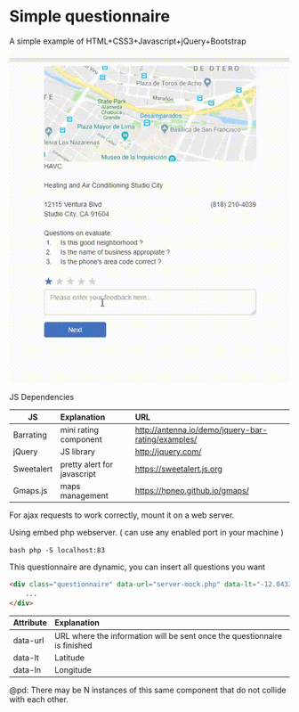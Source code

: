 # Simple questionnaire

A simple example of HTML+CSS3+Javascript+jQuery+Bootstrap

![](demo.gif)

JS Dependencies

| JS | Explanation | URL |         
| ----------------|:-------------|:-------------|
| Barrating | mini rating component | http://antenna.io/demo/jquery-bar-rating/examples/ |
| jQuery | JS library | http://jquery.com/ |
| Sweetalert | pretty alert for javascript | https://sweetalert.js.org |
| Gmaps.js | maps management | https://hpneo.github.io/gmaps/ |

For ajax requests to work correctly, mount it on a web server.

Using embed php webserver. ( can use any enabled port in your machine )

```bash php -S localhost:83```

This questionnaire are dynamic, you can insert all questions you want

```html
<div class="questionnaire" data-url="server-mock.php" data-lt="-12.043333" data-ln="-77.028333">
    ...
</div>    
```

| Attribute | Explanation |
| ----------------|:-------------|
| data-url | URL where the information will be sent once the questionnaire is finished |
| data-lt | Latitude |
| data-ln | Longitude |

@pd: There may be N instances of this same component that do not collide with each other.